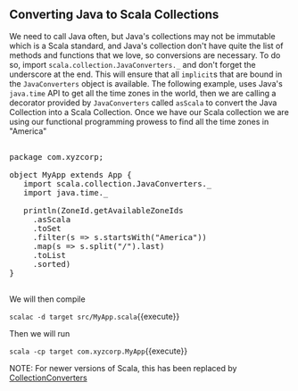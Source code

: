 ## Converting Java to Scala Collections

We need to call Java often, but Java's collections may not be immutable which is a Scala standard, and Java's collection don't have quite the list of methods and functions that we love, so conversions are necessary. To do so, import `scala.collection.JavaConverters._` and don't forget the underscore at the end.  This will ensure that all `implicit`s that are bound in the `JavaConverters` object is available. The following example, uses Java's `java.time` API to get all the time zones in the world, then we are calling a decorator provided by `JavaConverters` called `asScala` to convert the Java Collection into a Scala Collection. Once we have our Scala collection we are using our functional programming prowess to find all the time zones in "America"

<pre class="file" data-filename="src/MyApp.scala" data-target="replace">

package com.xyzcorp;

object MyApp extends App {
   import scala.collection.JavaConverters._
   import java.time._

   println(ZoneId.getAvailableZoneIds
     .asScala
     .toSet
     .filter(s => s.startsWith("America"))
     .map(s => s.split("/").last)
     .toList
     .sorted)
}

</pre>

We will then compile

`scalac -d target src/MyApp.scala`{{execute}}

Then we will run

`scala -cp target com.xyzcorp.MyApp`{{execute}}

NOTE: For newer versions of Scala, this has been replaced by [CollectionConverters](https://www.scala-lang.org/api/current/scala/jdk/CollectionConverters$.html)
